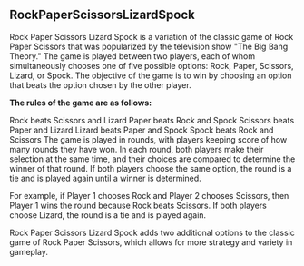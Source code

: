 ## RockPaperScissorsLizardSpock

Rock Paper Scissors Lizard Spock is a variation of the classic game of Rock Paper Scissors that was popularized by the television show "The Big Bang Theory." The game is played between two players, each of whom simultaneously chooses one of five possible options: Rock, Paper, Scissors, Lizard, or Spock. The objective of the game is to win by choosing an option that beats the option chosen by the other player.

**The rules of the game are as follows:**

Rock beats Scissors and Lizard
Paper beats Rock and Spock
Scissors beats Paper and Lizard
Lizard beats Paper and Spock
Spock beats Rock and Scissors
The game is played in rounds, with players keeping score of how many rounds they have won. In each round, both players make their selection at the same time, and their choices are compared to determine the winner of that round. If both players choose the same option, the round is a tie and is played again until a winner is determined.

For example, if Player 1 chooses Rock and Player 2 chooses Scissors, then Player 1 wins the round because Rock beats Scissors. If both players choose Lizard, the round is a tie and is played again.

Rock Paper Scissors Lizard Spock adds two additional options to the classic game of Rock Paper Scissors, which allows for more strategy and variety in gameplay.